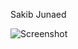 Sakib Junaed

![Screenshot](https://www.dropbox.com/s/l8x0z1z8pk3a9rl/Screen%20Shot%202022-09-20%20at%209.51.57%20PM.png?dl=0)